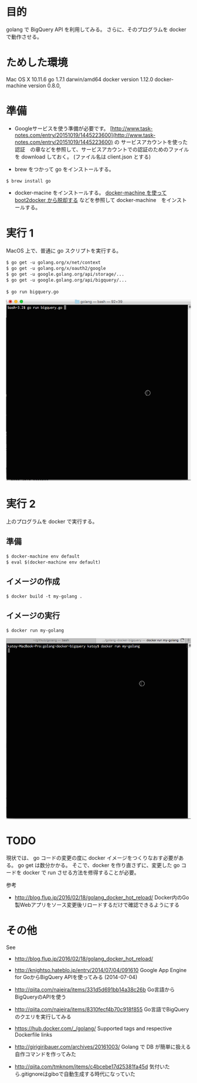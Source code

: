 
# 目的

golang で BigQuery API を利用してみる。
さらに、そのプログラムを docker で動作させる。

# ためした環境

Mac OS X 10.11.6
go 1.7.1 darwin/amd64
docker version 1.12.0
docker-machine version 0.8.0,

# 準備

* Googleサービスを使う準備が必要です。
[http://www.task-notes.com/entry/20151019/1445223600](http://www.task-notes.com/entry/20151019/1445223600) の
サービスアカウントを使った認証　の章などを参照して、サービスアカウントでの認証のためのファイルを download しておく。
(ファイル名は client.json とする)


* brew をつかって go をインストールする。
```
$ brew install go
```

* docker-macine をインストールする。
[docker-machine を使って boot2docker から脱却する](http://qiita.com/voluntas/items/7bcc9402b51a2ba99096) などを参照して
docker-machine　をインストールする。

# 実行 1

MacOS 上で、普通に go スクリプトを実行する。

```
$ go get -u golang.org/x/net/context
$ go get -u golang.org/x/oauth2/google
$ go get -u google.golang.org/api/storage/...
$ go get -u google.golang.org/api/bigquery/...

$ go run bigquery.go
```

![実行例](./screenshots/golang.gif)

# 実行 2

上のプログラムを docker で実行する。

## 準備

```
$ docker-machine env default
$ eval $(docker-machine env default)
```

## イメージの作成

```
$ docker build -t my-golang .
```

## イメージの実行

```
$ docker run my-golang
```
![実行例](./screenshots/docker.gif)

# TODO

現状では、 go コードの変更の度に docker イメージをつくりなおす必要がある。
go get は数分かかる。
そこで、docker を作り直さずに、変更した go コードを docker で run させる方法を修得することが必要。

参考
- http://blog.flup.jp/2016/02/18/golang_docker_hot_reload/ Docker内のGo製Webアプリをソース変更後リロードするだけで確認できるようにする

# その他

See
- http://blog.flup.jp/2016/02/18/golang_docker_hot_reload/

- http://knightso.hateblo.jp/entry/2014/07/04/091610  Google App Engine for GoからBigQuery APIを使ってみる (2014-07-04)

- http://qiita.com/najeira/items/331d5d691bb14a38c26b Go言語からBigQueryのAPIを使う

- http://qiita.com/najeira/items/8310fecf4b70c918f855 Go言語でBigQueryのクエリを実行してみる

- https://hub.docker.com/_/golang/  Supported tags and respective Dockerfile links

- http://girigiribauer.com/archives/20161003/  Golang で DB が簡単に扱える自作コマンドを作ってみた

- http://qiita.com/tmknom/items/c4bcebe17d25381fa45d 気付いたら.gitignoreはgiboで自動生成する時代になっていた
